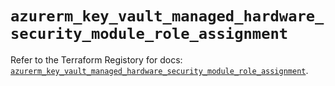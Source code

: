 # `azurerm_key_vault_managed_hardware_security_module_role_assignment`

Refer to the Terraform Registory for docs: [`azurerm_key_vault_managed_hardware_security_module_role_assignment`](https://registry.terraform.io/providers/hashicorp/azurerm/3.85.0/docs/resources/key_vault_managed_hardware_security_module_role_assignment).
